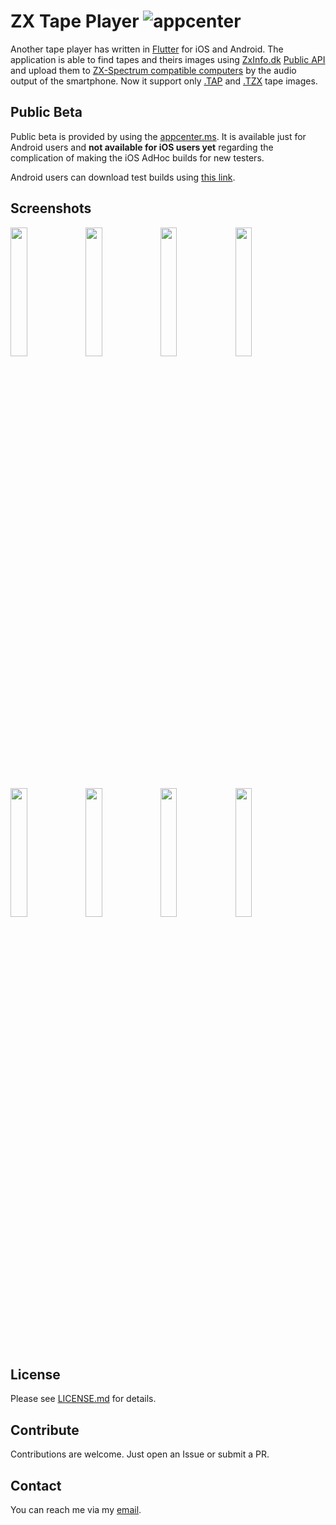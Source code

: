 # ZX Tape Player ![appcenter](https://github.com/semack/zx_tape_player/workflows/fastlane-appcenter/badge.svg?branch=beta)

Another tape player has written in [Flutter](https://flutter.dev/) for iOS and Android. The application is able to find tapes and theirs images using [ZxInfo.dk](https://zxapi.dk) [Public API](https://api.zxinfo.dk/v3/) and upload them to [ZX-Spectrum compatible computers](https://en.wikipedia.org/wiki/List_of_ZX_Spectrum_clones) by the audio output of the smartphone. Now it support only [.TAP](http://fileformats.archiveteam.org/wiki/TAP_(ZX_Spectrum)) and [.TZX](http://k1.spdns.de/Develop/Projects/zasm/Info/TZX%20format.html) tape images.

## Public Beta 
Public beta is provided by using the [appcenter.ms](https://appcenter.ms). It is available just for Android users and **not available for iOS users yet** regarding the complication of making the iOS AdHoc builds for new testers. 

Android users can download test builds using [this link](https://install.appcenter.ms/users/semack-owd8/apps/zxtapeplayer.android/distribution_groups/testershttps://install.appcenter.ms/users/semack-owd8/apps/zxtapeplayer.android/distribution_groups/testers).

## Screenshots
<img src="https://github.com/semack/zx_tape_player/blob/master/assets/publishing/screenshots/screen-01.jpg?raw=true" width="23%"></img> <img src="https://github.com/semack/zx_tape_player/blob/master/assets/publishing/screenshots/screen-02.jpg?raw=true" width="23%"></img> <img src="https://github.com/semack/zx_tape_player/blob/master/assets/publishing/screenshots/screen-03.jpg?raw=true" width="23%"></img> <img src="https://github.com/semack/zx_tape_player/blob/master/assets/publishing/screenshots/screen-04.jpg?raw=true" width="23%"></img> <img src="https://github.com/semack/zx_tape_player/blob/master/assets/publishing/screenshots/screen-05.jpg?raw=true" width="23%"></img> <img src="https://github.com/semack/zx_tape_player/blob/master/assets/publishing/screenshots/screen-06.jpg?raw=true" width="23%"></img> <img src="https://github.com/semack/zx_tape_player/blob/master/assets/publishing/screenshots/screen-07.jpg?raw=true" width="23%"></img> <img src="https://github.com/semack/zx_tape_player/blob/master/assets/publishing/screenshots/screen-08.jpg?raw=true" width="23%"></img>

## License
Please see [LICENSE.md](https://github.com/semack/zx_tape_player/blob/master/LICENSE.md) for details.

## Contribute
Contributions are welcome. Just open an Issue or submit a PR. 

## Contact
You can reach me via my [email](mailto://semack@gmail.com).

